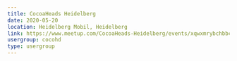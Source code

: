```yaml
---
title: CocoaHeads Heidelberg
date: 2020-05-20
location: Heidelberg Mobil, Heidelberg
link: https://www.meetup.com/CocoaHeads-Heidelberg/events/xqwxmrybchbbc/
usergroup: cocohd
type: usergroup
---
```

